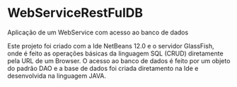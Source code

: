 # WebServiceRestFulDB
Aplicação de um WebService com acesso ao banco de dados

Este projeto foi criado com a Ide NetBeans 12.0 e o servidor GlassFish, onde é feito as operações básicas da linguagem SQL (CRUD) diretamente pela URL de um Browser. O acesso ao banco de dados é feito por um objeto do padrão DAO e a base de dados foi criada diretamento na Ide e desenvolvida na linguagem JAVA.

